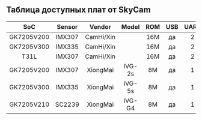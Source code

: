 
## Таблица доступных плат от SkyCam

| SoC        | Sensor | Vendor    | Model  | ROM | USB   | UART | Eth | GPIO | WiFi/4G | OpenIPC             | Price |
|:----------:|:------:|:---------:|:------:|:---:|:-----:|:----:|:---:|:----:|:-------:|:-------------------:|:-----:|
| GK7205V200 | IMX307 | CamHi/Xin |        | 16M | да    | 2    | да  | 6    | mt7601  | [готов][gk7205v200] | 14.5$ |
| GK7205V300 | IMX335 | CamHi/Xin |        | 16M | да    | 2    | да  | 6    | mt7601  | [готов][gk7205v300] | 17.5$ |
| T31L       | IMX307 | CamHi/Xin |        | 16M | да    | 2    | да  | 6    | mt7601  | [готов][t31]        |    7$ |
| GK7205V200 | IMX307 | XiongMai  | IVG-2s | 8M  | да    | 1    | да  | 2    | нет     | [готов][gk7205v200] | 10.5$ |
| GK7205V300 | IMX335 | XiongMai  | IVG-5s | 8M  | да    | 1    | да  | 2    | нет     | [готов][gk7205v300] | 15.5$ |
| GK7205V210 | SC2239 | XiongMai  | IVG-G4 | 8M  | да    | 1    | да  | 2    | нет     | [готов][gk7205v210] |    7$ |


[gk7205v200]: https://openipc.org/cameras/vendors/goke/socs/gk7205v200
[gk7205v210]: https://openipc.org/cameras/vendors/goke/socs/gk7205v210
[gk7205v300]: https://openipc.org/cameras/vendors/goke/socs/gk7205v300
[t31]: https://openipc.org/cameras/vendors/goke/socs/t31
